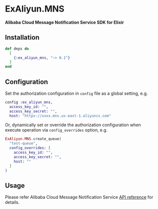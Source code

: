 # ExAliyun.MNS

**Alibaba Cloud Message Notification Service SDK for Elixir**

## Installation

```elixir
def deps do
  [
    {:ex_aliyun_mns, "~> 0.1"}
  ]
end
```

## Configuration

Set the authorization configuration in `config` file as a global setting, e.g.

```elixir
config :ex_aliyun_mns,
  access_key_id: "",
  access_key_secret: "",
  host: "https://xxxx.mns.us-east-1.aliyuncs.com"
```

Or, dynamically set or override the authorization configuration when execute operation via `config_overrides` option, e.g.

```elixir
ExAliyun.MNS.create_queue(
  "test-queue",
  config_overrides: [
    access_key_id: "",
    access_key_secret: "",
    host: ""
  ]
)
```

## Usage

Please refer Alibaba Cloud Message Notification Service [API reference](https://www.alibabacloud.com/help/doc-detail/27477.htm) for details.
